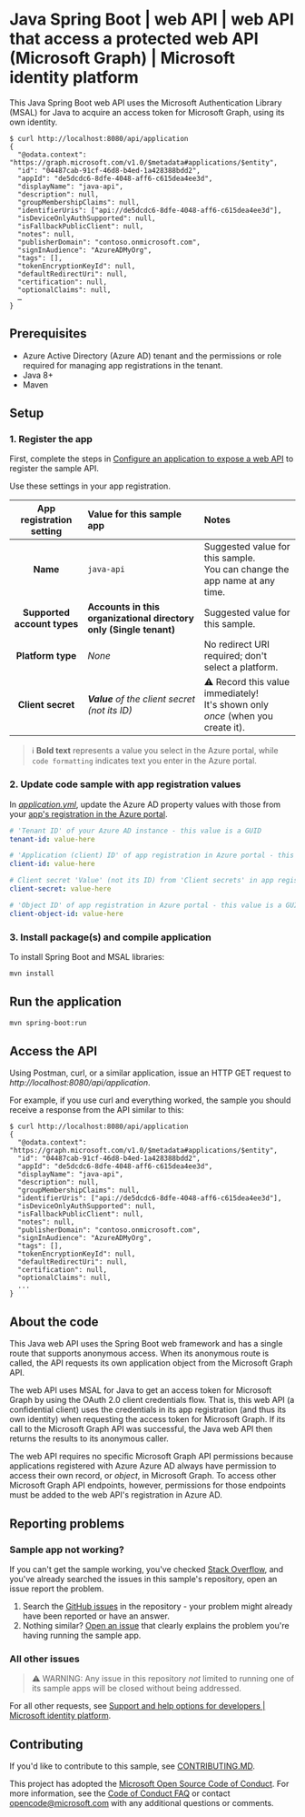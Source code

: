 <!-- Keeping yaml frontmatter commented out for now
---
# Metadata required by https://docs.microsoft.com/samples/browse/
# Metadata properties: https://review.docs.microsoft.com/help/contribute/samples/process/onboarding?branch=main#add-metadata-to-readme
languages:
- java
page_type: sample
name: "Java web API written in Spring Boot that calls Microsoft Graph as itself."

description: "This Java API and calls Microsoft Graph as itself using the Microsoft Authentication Library (MSAL) for Java, msal4j. The code in this sample is used by one or more articles on docs.microsoft.com."

products:
- azure
- azure-active-directory
- ms-graph
urlFragment: ms-identity-docs-code-webapi-java

---
-->

# Java Spring Boot | web API | web API that access a protected web API (Microsoft Graph)  | Microsoft identity platform

<!-- Build badges here
![Build passing.](https://img.shields.io/badge/build-passing-brightgreen.svg) ![Code coverage.](https://img.shields.io/badge/coverage-100%25-brightgreen.svg) ![License.](https://img.shields.io/badge/license-MIT-green.svg)
-->

This Java Spring Boot web API uses the Microsoft Authentication Library (MSAL) for Java to acquire an access token for Microsoft Graph, using its own identity.

```console
$ curl http://localhost:8080/api/application
{
  "@odata.context": "https://graph.microsoft.com/v1.0/$metadata#applications/$entity",
  "id": "04487cab-91cf-46d8-b4ed-1a428388bdd2",
  "appId": "de5dcdc6-8dfe-4048-aff6-c615dea4ee3d",
  "displayName": "java-api",
  "description": null,
  "groupMembershipClaims": null,
  "identifierUris": ["api://de5dcdc6-8dfe-4048-aff6-c615dea4ee3d"],
  "isDeviceOnlyAuthSupported": null,
  "isFallbackPublicClient": null,
  "notes": null,
  "publisherDomain": "contoso.onmicrosoft.com",
  "signInAudience": "AzureADMyOrg",
  "tags": [],
  "tokenEncryptionKeyId": null,
  "defaultRedirectUri": null,
  "certification": null,
  "optionalClaims": null,
  …
}
```

<!-- TODO: Link to first tutorial in series when published. -->

## Prerequisites

- Azure Active Directory (Azure AD) tenant and the permissions or role required for managing app registrations in the tenant.
- Java 8+
- Maven

## Setup

### 1. Register the app

First, complete the steps in [Configure an application to expose a web API](https://docs.microsoft.com/azure/active-directory/develop/quickstart-configure-app-expose-web-apis) to register the sample API.

Use these settings in your app registration.

| App registration <br/> setting | Value for this sample app                                            | Notes                                                                                       |
|:------------------------------:|:---------------------------------------------------------------------|:--------------------------------------------------------------------------------------------|
| **Name**                       | `java-api`                                                           | Suggested value for this sample. <br/> You can change the app name at any time.             |
| **Supported account types**    | **Accounts in this organizational directory only (Single tenant)**   | Suggested value for this sample.                                                            |
| **Platform type**              | _None_                                                               | No redirect URI required; don't select a platform.                                          |
| **Client secret**              | _**Value** of the client secret (not its ID)_                        | :warning: Record this value immediately! <br/> It's shown only _once_ (when you create it). |

> :information_source: **Bold text** represents a value you select in the Azure portal, while `code formatting` indicates text you enter in the Azure portal.

### 2. Update code sample with app registration values

In [_application.yml_](src/main/resources/application.yml), update the Azure AD property values with those from your [app's registration in the Azure portal](https://docs.microsoft.com/azure/active-directory/develop/quickstart-configure-app-expose-web-apis).

```yaml
# 'Tenant ID' of your Azure AD instance - this value is a GUID
tenant-id: value-here

# 'Application (client) ID' of app registration in Azure portal - this value is a GUID
client-id: value-here

# Client secret 'Value' (not its ID) from 'Client secrets' in app registration in Azure portal
client-secret: value-here

# 'Object ID' of app registration in Azure portal - this value is a GUID
client-object-id: value-here
```

### 3. Install package(s) and compile application

To install Spring Boot and MSAL libraries:

```bash
mvn install
```

## Run the application

```bash
mvn spring-boot:run
```

## Access the API

Using Postman, curl, or a similar application, issue an HTTP GET request to *http://localhost:8080/api/application*.

For example, if you use curl and everything worked, the sample you should receive a response from the API similar to this:

```console
$ curl http://localhost:8080/api/application
{
  "@odata.context": "https://graph.microsoft.com/v1.0/$metadata#applications/$entity",
  "id": "04487cab-91cf-46d8-b4ed-1a428388bdd2",
  "appId": "de5dcdc6-8dfe-4048-aff6-c615dea4ee3d",
  "displayName": "java-api",
  "description": null,
  "groupMembershipClaims": null,
  "identifierUris": ["api://de5dcdc6-8dfe-4048-aff6-c615dea4ee3d"],
  "isDeviceOnlyAuthSupported": null,
  "isFallbackPublicClient": null,
  "notes": null,
  "publisherDomain": "contoso.onmicrosoft.com",
  "signInAudience": "AzureADMyOrg",
  "tags": [],
  "tokenEncryptionKeyId": null,
  "defaultRedirectUri": null,
  "certification": null,
  "optionalClaims": null,
  ...
}
```

## About the code

This Java web API uses the Spring Boot web framework and has a single route that supports anonymous access. When its anonymous route is called, the API requests its own application object from the Microsoft Graph API.

The web API uses MSAL for Java to get an access token for Microsoft Graph by using the OAuth 2.0 client credentials flow. That is, this web API (a confidential client) uses the credentials in its app registration (and thus its own identity) when requesting the access token for Microsoft Graph. If its call to the Microsoft Graph API was successful, the Java web API then returns the results to its anonymous caller.

The web API requires no specific Microsoft Graph API permissions because applications registered with Azure Azure AD always have permission to access their own record, or *object*, in Microsoft Graph. To access other Microsoft Graph API endpoints, however, permissions for those endpoints must be added to the web API's registration in Azure AD.

## Reporting problems

### Sample app not working?

If you can't get the sample working, you've checked [Stack Overflow](http://stackoverflow.com/questions/tagged/msal), and you've already searched the issues in this sample's repository, open an issue report the problem.

1. Search the [GitHub issues](../issues) in the repository - your problem might already have been reported or have an answer.
1. Nothing similar? [Open an issue](../issues/new) that clearly explains the problem you're having running the sample app.

### All other issues

> :warning: WARNING: Any issue in this repository _not_ limited to running one of its sample apps will be closed without being addressed.

For all other requests, see [Support and help options for developers | Microsoft identity platform](https://docs.microsoft.com/azure/active-directory/develop/developer-support-help-options).

## Contributing

If you'd like to contribute to this sample, see [CONTRIBUTING.MD](/CONTRIBUTING.md).

This project has adopted the [Microsoft Open Source Code of Conduct](https://opensource.microsoft.com/codeofconduct/). For more information, see the [Code of Conduct FAQ](https://opensource.microsoft.com/codeofconduct/faq/) or contact [opencode@microsoft.com](mailto:opencode@microsoft.com) with any additional questions or comments.
